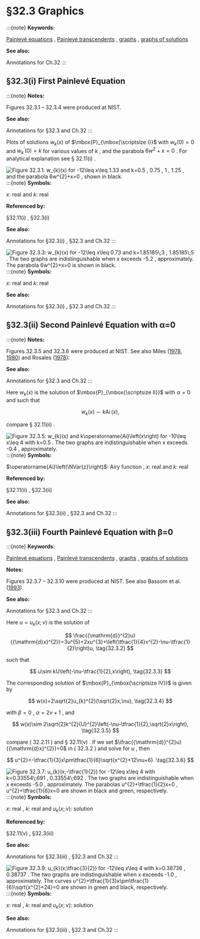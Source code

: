 # §32.3 Graphics

:::{note}
**Keywords:**

[Painlevé equations](http://dlmf.nist.gov/search/search?q=Painlev%C3%A9%20equations) , [Painlevé transcendents](http://dlmf.nist.gov/search/search?q=Painlev%C3%A9%20transcendents) , [graphs](http://dlmf.nist.gov/search/search?q=graphs) , [graphs of solutions](http://dlmf.nist.gov/search/search?q=graphs%20of%20solutions)

**See also:**

Annotations for Ch.32
:::


## §32.3(i) First Painlevé Equation

:::{note}
**Notes:**

Figures 32.3.1 – 32.3.4 were produced at NIST.

**See also:**

Annotations for §32.3 and Ch.32
:::

Plots of solutions $w_{k}(x)$ of $\mbox{P}_{\mbox{\scriptsize I}}$ with $w_{k}(0)=0$ and $w_{k}^{\prime}(0)=k$ for various values of $k$ , and the parabola $6w^{2}+x=0$ . For analytical explanation see § 32.11(i) .

<a id="i.fig1"></a>

![Figure 32.3.1: $w_{k}(x)$ for $-12\leq x\leq 1.33$ and $k=0.5$ , $0.75$ , $1$ , $1.25$ , and the parabola $6w^{2}+x=0$ , shown in black.](32/3/F1.png)
:::{note}
**Symbols:**

$x$: real and $k$: real

**Referenced by:**

§32.11(i) , §32.3(i)

**See also:**

Annotations for §32.3(i) , §32.3 and Ch.32
:::

<a id="i.fig2"></a>

![Figure 32.3.3: $w_{k}(x)$ for $-12\leq x\leq 0.73$ and $k=1.85185\;3$ , $1.85185\;5$ . The two graphs are indistinguishable when $x$ exceeds $-5.2$ , approximately. The parabola $6w^{2}+x=0$ is shown in black.](32/3/F3.png)
:::{note}
**Symbols:**

$x$: real and $k$: real

**See also:**

Annotations for §32.3(i) , §32.3 and Ch.32
:::


## §32.3(ii) Second Painlevé Equation with α=0

:::{note}
**Notes:**

Figures 32.3.5 and 32.3.6 were produced at NIST. See also Miles ([1978](./bib/M.html#bib1612 "On the second Painlevé transcendent"), [1980](./bib/M.html#bib1613 "The Second Painlevé Transcendent: A Nonlinear Airy Function")) and Rosales ([1978](./bib/R.html#bib1968 "The similarity solution for the Korteweg-de Vries equation and the related Painlevé transcendent")).

**See also:**

Annotations for §32.3 and Ch.32
:::

Here $w_{k}(x)$ is the solution of $\mbox{P}_{\mbox{\scriptsize II}}$ with $\alpha=0$ and such that


<a id="E1"></a>
$$
w_{k}(x)\sim k\operatorname{Ai}\left(x\right), \tag{32.3.1}
$$

compare § 32.11(ii) .

<a id="ii.fig1"></a>

![Figure 32.3.5: $w_{k}(x)$ and $k\operatorname{Ai}\left(x\right)$ for $-10\leq x\leq 4$ with $k=0.5$ . The two graphs are indistinguishable when $x$ exceeds $-0.4$ , approximately.](32/3/F5.png)
:::{note}
**Symbols:**

$\operatorname{Ai}\left(\NVar{z}\right)$: Airy function , $x$: real and $k$: real

**Referenced by:**

§32.11(ii) , §32.3(ii)

**See also:**

Annotations for §32.3(ii) , §32.3 and Ch.32
:::


## §32.3(iii) Fourth Painlevé Equation with β=0

:::{note}
**Keywords:**

[Painlevé equations](http://dlmf.nist.gov/search/search?q=Painlev%C3%A9%20equations) , [Painlevé transcendents](http://dlmf.nist.gov/search/search?q=Painlev%C3%A9%20transcendents) , [graphs](http://dlmf.nist.gov/search/search?q=graphs) , [graphs of solutions](http://dlmf.nist.gov/search/search?q=graphs%20of%20solutions)

**Notes:**

Figures 32.3.7 – 32.3.10 were produced at NIST. See also Bassom et al. ([1993](./bib/B.html#bib210 "Numerical studies of the fourth Painlevé equation")).

**See also:**

Annotations for §32.3 and Ch.32
:::

Here $u=u_{k}(x;\nu)$ is the solution of


<a id="E2"></a>
$$
\frac{{\mathrm{d}}^{2}u}{{\mathrm{d}x}^{2}}=3u^{5}+2xu^{3}+\left(\tfrac{1}{4}x^{2}-\nu-\tfrac{1}{2}\right)u, \tag{32.3.2}
$$

such that


<a id="E3"></a>
$$
u\sim kU\left(-\nu-\tfrac{1}{2},x\right), \tag{32.3.3}
$$

The corresponding solution of $\mbox{P}_{\mbox{\scriptsize IV}}$ is given by


<a id="E4"></a>
$$
w(x)=2\sqrt{2}u_{k}^{2}(\sqrt{2}x,\nu), \tag{32.3.4}
$$

with $\beta=0$ , $\alpha=2\nu+1$ , and


<a id="E5"></a>
$$
w(x)\sim 2\sqrt{2}k^{2}{U}^{2}\left(-\nu-\tfrac{1}{2},\sqrt{2}x\right), \tag{32.3.5}
$$

compare ( 32.2.11 ) and § 32.11(v) . If we set $\ifrac{{\mathrm{d}}^{2}u}{{\mathrm{d}x}^{2}}=0$ in ( 32.3.2 ) and solve for $u$ , then


<a id="E6"></a>
$$
u^{2}=-\tfrac{1}{3}x\pm\tfrac{1}{6}\sqrt{x^{2}+12\nu+6}. \tag{32.3.6}
$$

<a id="iii.fig1"></a>

![Figure 32.3.7: $u_{k}(x;-\tfrac{1}{2})$ for $-12\leq x\leq 4$ with $k=0.33554\;691$ , $0.33554\;692$ . The two graphs are indistinguishable when $x$ exceeds $-5.0$ , approximately. The parabolas $u^{2}+\tfrac{1}{2}x=0$ , $u^{2}+\tfrac{1}{6}x=0$ are shown in black and green, respectively.](32/3/F7.png)
:::{note}
**Symbols:**

$x$: real , $k$: real and $u_{k}(x;\nu)$: solution

**Referenced by:**

§32.11(v) , §32.3(iii)

**See also:**

Annotations for §32.3(iii) , §32.3 and Ch.32
:::

<a id="iii.fig2"></a>

![Figure 32.3.9: $u_{k}(x;\tfrac{3}{2})$ for $-12\leq x\leq 4$ with $k=0.38736$ , $0.38737$ . The two graphs are indistinguishable when $x$ exceeds $-1.0$ , approximately. The curves $u^{2}+\tfrac{1}{3}x\pm\tfrac{1}{6}\sqrt{x^{2}+24}=0$ are shown in green and black, respectively.](32/3/F9.png)
:::{note}
**Symbols:**

$x$: real , $k$: real and $u_{k}(x;\nu)$: solution

**See also:**

Annotations for §32.3(iii) , §32.3 and Ch.32
:::
